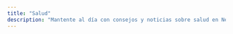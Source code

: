 ```yaml
---
title: "Salud"
description: "Mantente al día con consejos y noticias sobre salud en Nexo Mundial. Encuentra artículos sobre bienestar, prevención de enfermedades, nutrición y estilos de vida saludables para mejorar tu calidad de vida."
---
```

